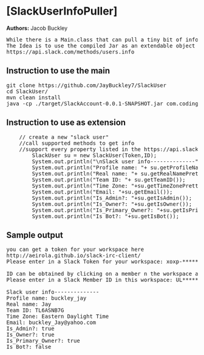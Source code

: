 # [SlackUserInfoPuller]

**Authors:** Jacob Buckley 
<pre>
While there is a Main.class that can pull a tiny bit of info from a cli given token and member ID
The Idea is to use the compiled Jar as an extendable object for the Slack user.info API
https://api.slack.com/methods/users.info
</pre>

## Instruction to use the main
<pre>
git clone https://github.com/JayBuckley7/SlackUser
cd SlackUser/ 
mvn clean install 
java -cp ./target/SlackAccount-0.0.1-SNAPSHOT.jar com.codingdojo.pokerhandskata.Main
</pre>

## Instruction to use as extension
<pre>
    // create a new "slack user"
    //call supported methods to get info
    //support every property listed in the https://api.slack.com/methods/users.info API doc    
	  	SlackUser su = new SlackUser(Token,ID);
   		System.out.println("\nSlack user info--------------");
		System.out.println("Profile name: "+ su.getProfileName());
		System.out.println("Real name: "+ su.getRealNamePretty());
		System.out.println("Team ID: "+ su.getTeamID());
		System.out.println("Time Zone: "+su.getTimeZonePretty());
		System.out.println("Email: "+su.getEmail());
		System.out.println("Is_Admin?: "+su.getIsAdmin());
		System.out.println("Is_Owner?: "+su.getIsOwner());
		System.out.println("Is_Primary_Owner?: "+su.getIsPrimaryOwner());
		System.out.println("Is_Bot?: "+su.getIsBot());
</pre>

## Sample output
<pre>
you can get a token for your workspace here
http://aeirola.github.io/slack-irc-client/
Please enter in a Slack Token for your workspace: xoxp-*********-***********-***********-****************

ID can be obtained by clicking on a member n the workspace and selecting MemberID
Please enter in a Slack Member ID in this workspace: UL*******

Slack user info--------------
Profile name: buckley_jay
Real name: Jay
Team ID: TL6ASNB7G
Time Zone: Eastern Daylight Time
Email: buckley_Jay@yahoo.com
Is_Admin?: true
Is_Owner?: true
Is_Primary_Owner?: true
Is_Bot?: false
</pre>
